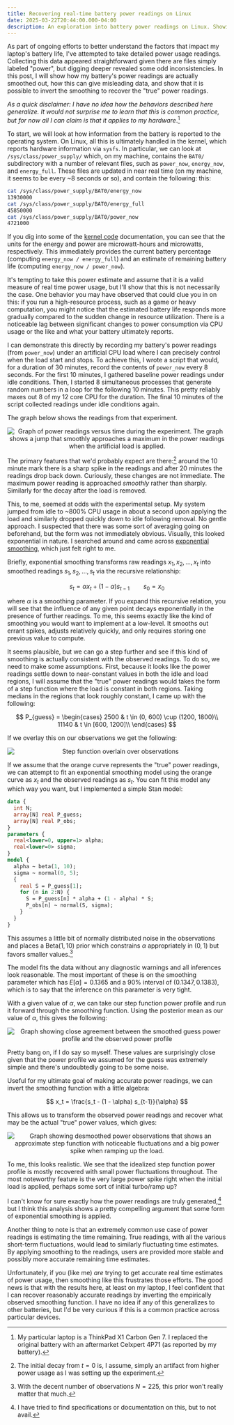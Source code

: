 ```yaml
---
title: Recovering real-time battery power readings on Linux 
date: 2025-03-22T20:44:00.000-04:00
description: An exploration into battery power readings on Linux. Showing how on my laptop, the power readings are smoothed and that, by learning the smoothing function, true power readings can be recovered.
---
```


As part of ongoing efforts to better understand the factors that impact my
laptop's battery life, I've attempted to take detailed power usage readings.
Collecting this data appeared straightforward given there are files
simply labeled "power", but digging deeper revealed some odd inconsistencies.
In this post, I will show how my battery's power readings are actually
smoothed out, how this can give misleading data, and show that it is
possible to invert the smoothing to recover the "true" power readings.

_As a quick disclaimer: I have no idea how the behaviors described here 
generalize. It would not surprise me to learn that this is common
practice, but for now all I can claim is that it applies to my
hardware_.[^1]

To start, we will look at how information from the battery is reported to the
operating system. On Linux, all this is ultimately handled in the kernel, which
reports hardware information via `sysfs`. In particular, we can look at
`/sys/class/power_supply/` which, on my machine, contains the `BAT0/`
subdirectory with a number of relevant files, such as `power_now`,
`energy_now`, and `energy_full`. These files are updated in near real time (on
my machine, it seems to be every ~8 seconds or so), and contain the following:
this:

```bash
cat /sys/class/power_supply/BAT0/energy_now
13930000
cat /sys/class/power_supply/BAT0/energy_full
45850000
cat /sys/class/power_supply/BAT0/power_now  
4721000
```

If you dig into some of the [kernel code](https://web.git.kernel.org/pub/scm/linux/kernel/git/stable/linux.git/tree/include/linux/power_supply.h?h=linux-6.9.y)
documentation, 
you can see that the units for the energy and power are microwatt-hours and
microwatts, respectively. This immediately provides the current battery
percentage (computing `energy_now / energy_full`) and an estimate of
remaining battery life (computing `energy_now / power_now`). 

It's tempting to take this power estimate and assume that it is a valid
measure of real time power usage, but I'll show that this is not necessarily
the case. One behavior you may have observed that could clue you in on this: if
you run a high-resource process, such as a game or heavy computation,
you might notice that the estimated battery life responds more gradually compared
to the sudden change in resource utilization. There is a noticeable lag between
significant changes to power consumption via CPU usage or the like and what
your battery ultimately reports.

I can demonstrate this directly by recording my battery's power readings 
(from `power_now`) under an artificial CPU load where I can precisely
control when the load start and stops. To achieve this, I wrote a script 
that would, for a duration of 30 minutes, record the contents of `power_now` every
8 seconds. For the first 10 minutes, I gathered baseline
power readings under idle conditions. Then, I started 8 simultaneous
processes that generate random numbers in a loop for the following 10 minutes.
This pretty reliably maxes out 8 of my 12 core CPU for the duration. The final
10 minutes of the script collected readings under idle conditions
again.

The graph below shows the readings from that experiment.

<div style="text-align: center;">
  <img src="/post-images/power-readings-desmoothed/obs_chart_combined.svg" alt=
  "Graph of power readings versus time during the experiment. The graph shows a
  jump that smoothly approaches a maximum in the power readings when the
  artificial load is applied." style="display: block; margin: 0 auto"/>
</div>

The primary features that we'd probably expect are there:[^2] around the 10 minute
mark there is a sharp spike in the readings and after 20 minutes
the readings drop back down. Curiously, these changes are not 
immediate. The maximum power reading is approached _smoothly_ rather than
sharply. Similarly for the decay after the load is removed. 

This, to me, seemed at odds with the experimental setup.
My system jumped from idle to ~800% CPU usage in about a second upon applying
the load and similarly dropped quickly down to idle following removal. No gentle
approach. I suspected that there was some sort of averaging going on
beforehand, but the form was not immediately obvious. Visually, this looked 
exponential in nature. I searched around and came across [exponential
smoothing](https://en.wikipedia.org/wiki/Exponential_smoothing), which just
felt right to me.

Briefly, exponential smoothing transforms raw readings 
$x_1, x_2, \dots, x_t$ into smoothed readings $s_1, s_2, \dots, s_t$
via the recursive relationship:

$$
s_t = \alpha x_t + (1 - \alpha) s_{t - 1} \qquad s_0 = x_0
$$

where $\alpha$ is a smoothing parameter. If you expand this
recursive relation, you will see that the influence of any given point
decays exponentially in the presence of further readings. To me, this
seems exactly like the kind of smoothing you would want to implement
at a low-level. It smooths out errant spikes, adjusts relatively 
quickly, and only requires storing one previous value to compute.

It seems plausible, but we can go a step further and see if this kind of
smoothing is actually consistent with the observed readings. To do so, we need
to make some assumptions. First, because it looks like the power readings
settle down to near-constant values in both the idle and load regions, I will
assume that the "true" power readings would takes the form of a step function
where the load is constant in both regions. Taking medians in the regions that
look roughly constant, I came up with the following:

$$
P_{guess} = \begin{cases}
2500 & t \in (0, 600) \cup (1200, 1800)\\
11140 & t \in [600, 1200]\\
\end{cases}
$$

If we overlay this on our observations we get the following:

<div style="text-align: center;">
  <img src="/post-images/power-readings-desmoothed/guess_overlay_combined.svg" alt=
  "Step function overlain over observations" style="display: block; margin: 0 auto"/>
</div>

If we assume that the orange curve represents the "true" power readings,
we can attempt to fit an exponential smoothing model using the orange curve as
$x_t$ and the observed readings as $s_t$. You can fit this model any which way you
want, but I implemented a simple Stan model:

```stan
data {
  int N;
  array[N] real P_guess;
  array[N] real P_obs;
}
parameters {
  real<lower=0, upper=1> alpha;
  real<lower=0> sigma;
}
model {
  alpha ~ beta(1, 10);
  sigma ~ normal(0, 5);
  {
    real S = P_guess[1];
    for (n in 2:N) {
      S = P_guess[n] * alpha + (1 - alpha) * S;
      P_obs[n] ~ normal(S, sigma);
    }
  }
}
```

This assumes a little bit of normally distributed noise in the
observations and places a $\mathrm{Beta}(1, 10)$
prior which constrains $\alpha$ appropriately in $(0, 1)$ but 
favors smaller values.[^3]

The model fits the data without any diagnostic warnings
and all inferences look reasonable. The most important of these
is on the smoothing parameter which has $E[\alpha] = 0.1365$
and a 90% interval of $(0.1347, 0.1383)$, which is to say that the 
inference on this parameter is very tight.

With a given value of $\alpha$, we can take our step function
power profile and run it forward through the smoothing function.
Using the posterior mean as our value of $\alpha$, this gives the following:


<div style="text-align: center;">
  <img src="/post-images/power-readings-desmoothed/guess_smoothed.svg" alt=
  "Graph showing close agreement between the smoothed guess power profile and the observed power profile" style="display: block; margin: 0 auto"/>
</div>

Pretty bang on, if I do say so myself. These values are surprisingly close
given that the power profile we assumed for the guess was extremely simple
and there's undoubtedly going to be some noise.

Useful for my ultimate goal of making accurate power readings, 
we can invert the smoothing function with a little algebra:

$$
x_t = \frac{s_t - (1 - \alpha) s_{t-1}}{\alpha}
$$

This allows us to transform the observed power readings and 
recover what may be the actual "true" power values, which gives:

<div style="text-align: center;">
  <img src="/post-images/power-readings-desmoothed/desmoothed.svg" alt=
  "Graph showing desmoothed power observations that shows an
    approximate step function with noticeable fluctuations and a 
    big power spike when ramping up the load." style="display: block; margin: 0 auto"/>
</div>

To me, this looks realistic. We see that the idealized step function power
profile is mostly recovered with small power fluctuations throughout. The most
noteworthy feature is the very large power spike right when the initial load is
applied, perhaps some sort of initial turbo/ramp up?

I can't know for sure exactly how the power readings are truly
generated,[^4] but I think this analysis shows a pretty compelling argument
that some form of exponential smoothing is applied. 

Another thing to note is that an extremely common use case of power readings is
estimating the time remaining. True readings, with all the various short-term
fluctuations, would lead to similarly fluctuating time estimates. By applying
smoothing to the readings, users are provided more stable and possibly more
accurate remaining time estimates. 

Unfortunately, if you (like me) _are_ trying to get accurate 
real time estimates of power usage, then smoothing like this frustrates
those efforts. The good news is that with the results here, at least on my
laptop, I feel confident that I can recover reasonably accurate readings 
by inverting the empirically observed smoothing function. I have no idea if any of
this generalizes to other batteries, but I'd be very curious if this
is a common practice across particular devices.


[^1]: My particular laptop is a ThinkPad X1 Carbon Gen 7. I replaced
the original battery with an aftermarket CeIxpert 4P71 (as reported
by my battery).
[^2]: The initial decay from $t=0$ is, I assume, 
simply an artifact from higher power usage as I was setting up the
experiment.
[^3]: With the decent number of observations $N = 225$, this prior won't really
matter that much.
[^4]: I have tried to find specifications or documentation on this, but to
not avail.
